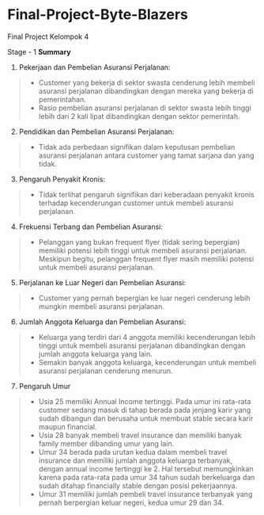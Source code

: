 # Final-Project-Byte-Blazers
Final Project Kelompok 4

Stage - 1
**Summary**
1. Pekerjaan dan Pembelian Asuransi Perjalanan:
> - Customer yang bekerja di sektor swasta cenderung lebih membeli asuransi perjalanan dibandingkan dengan mereka yang bekerja di pemerintahan.
> - Rasio pembelian asuransi perjalanan di sektor swasta lebih tinggi lebih dari 2 kali lipat dibandingkan dengan sektor pemerintah.

2. Pendidikan dan Pembelian Asuransi Perjalanan:
> - Tidak ada perbedaan signifikan dalam keputusan pembelian asuransi perjalanan antara customer yang tamat sarjana dan yang tidak.

3. Pengaruh Penyakit Kronis:
> - Tidak terlihat pengaruh signifikan dari keberadaan penyakit kronis terhadap kecenderungan customer untuk membeli asuransi perjalanan.

4. Frekuensi Terbang dan Pembelian Asuransi:
> - Pelanggan yang bukan frequent flyer (tidak sering bepergian) memiliki potensi lebih tinggi untuk membeli asuransi perjalanan. Meskipun begitu, pelanggan frequent flyer masih memiliki potensi untuk membeli asuransi perjalanan.

5. Perjalanan ke Luar Negeri dan Pembelian Asuransi:
> - Customer yang pernah bepergian ke luar negeri cenderung lebih mungkin membeli asuransi perjalanan.

6. Jumlah Anggota Keluarga dan Pembelian Asuransi:
> - Keluarga yang terdiri dari 4 anggota memiliki kecenderungan lebih tinggi untuk membeli asuransi perjalanan dibandingkan dengan jumlah anggota keluarga yang lain.
> - Semakin banyak anggota keluarga, kecenderungan untuk membeli asuransi perjalanan cenderung menurun.

7. Pengaruh Umur
> - Usia 25 memiliki Annual Income tertinggi. Pada umur ini rata-rata customer sedang masuk di tahap berada pada jenjang karir yang sudah dibangun dan berusaha untuk membuat stable secara karir maupun financial.
> - Usia 28 banyak membeli travel insurance dan memiliki banyak family member dibanding umur yang lain.
> - Umur 34 berada pada urutan kedua dalam membeli travel insurance dan memiliki jumlah anggota keluarga terbanyak, dengan annual income tertinggi ke 2. Hal tersebut memungkinkan karena pada rata-rata pada umur 34 tahun sudah berkeluarga dan sudah ditahap financially stable dengan posisi pekerjaannya.
> - Umur 31 memiliki jumlah pembeli travel insurance terbanyak yang pernah berpergian keluar negeri, kedua umur 29 dan 34.
